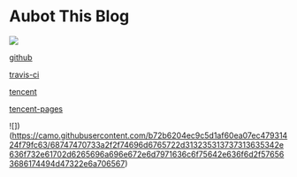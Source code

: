 # Aubot This Blog

![](https://travis-ci.org/yishenggudou/blog.svg?branch=master)



[github](https://github.com/yishenggudou/blog)

[travis-ci](https://travis-ci.org/yishenggudou/blog)

[tencent](https://dev.tencent.com/u/yishenggudou/p/blog)

[tencent-pages](https://dev.tencent.com/u/yishenggudou/p/blog/git/pages)


![])(https://camo.githubusercontent.com/b72b6204ec9c5d1af60ea07ec47931424f79fc63/68747470733a2f2f74696d6765722d313235313737313635342e636f732e61702d6265696a696e672e6d7971636c6f75642e636f6d2f576563686174494d47322e6a706567)